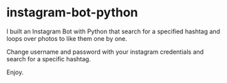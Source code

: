 # instagram-bot-python

I built an Instagram Bot with Python that search for a specified hashtag and loops over photos to like them one by one.

Change username and password with your instagram credentials and search for a specific hashtag.

Enjoy.
